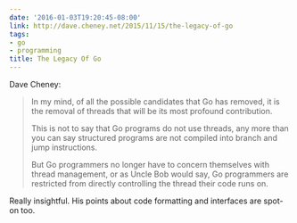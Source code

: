 ```yaml
---
date: '2016-01-03T19:20:45-08:00'
link: http://dave.cheney.net/2015/11/15/the-legacy-of-go
tags:
- go
- programming
title: The Legacy Of Go
---
```


Dave Cheney:

>In my mind, of all the possible candidates that Go has removed, it is the removal of threads that will be its most profound contribution.
>
>This is not to say that Go programs do not use threads, any more than you can say structured programs are not compiled into branch and jump instructions.
>
>But Go programmers no longer have to concern themselves with thread management, or as Uncle Bob would say, Go programmers are restricted from directly controlling the thread their code runs on.

Really insightful. His points about code formatting and interfaces are spot-on too.
